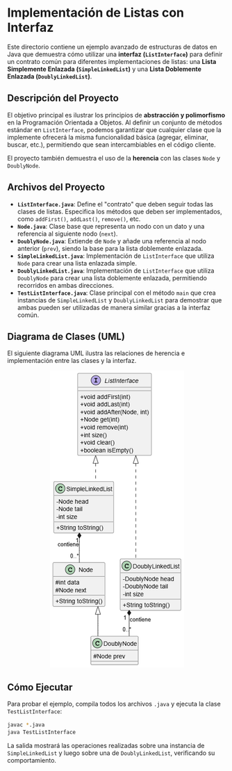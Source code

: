 # Implementación de Listas con Interfaz

Este directorio contiene un ejemplo avanzado de estructuras de datos en Java que demuestra cómo utilizar una **interfaz (`ListInterface`)** para definir un contrato común para diferentes implementaciones de listas: una **Lista Simplemente Enlazada (`SimpleLinkedList`)** y una **Lista Doblemente Enlazada (`DoublyLinkedList`)**.

## Descripción del Proyecto

El objetivo principal es ilustrar los principios de **abstracción y polimorfismo** en la Programación Orientada a Objetos. Al definir un conjunto de métodos estándar en `ListInterface`, podemos garantizar que cualquier clase que la implemente ofrecerá la misma funcionalidad básica (agregar, eliminar, buscar, etc.), permitiendo que sean intercambiables en el código cliente.

El proyecto también demuestra el uso de la **herencia** con las clases `Node` y `DoublyNode`.

## Archivos del Proyecto

- **`ListInterface.java`**: Define el "contrato" que deben seguir todas las clases de listas. Especifica los métodos que deben ser implementados, como `addFirst()`, `addLast()`, `remove()`, etc.
- **`Node.java`**: Clase base que representa un nodo con un dato y una referencia al siguiente nodo (`next`).
- **`DoublyNode.java`**: Extiende de `Node` y añade una referencia al nodo anterior (`prev`), siendo la base para la lista doblemente enlazada.
- **`SimpleLinkedList.java`**: Implementación de `ListInterface` que utiliza `Node` para crear una lista enlazada simple.
- **`DoublyLinkedList.java`**: Implementación de `ListInterface` que utiliza `DoublyNode` para crear una lista doblemente enlazada, permitiendo recorridos en ambas direcciones.
- **`TestListInterface.java`**: Clase principal con el método `main` que crea instancias de `SimpleLinkedList` y `DoublyLinkedList` para demostrar que ambas pueden ser utilizadas de manera similar gracias a la interfaz común.

## Diagrama de Clases (UML)

El siguiente diagrama UML ilustra las relaciones de herencia e implementación entre las clases y la interfaz.

<p align="center">
  <img src="UML_clases.png" alt="Diagrama de Clases del Proyecto">
</p>

## Cómo Ejecutar

Para probar el ejemplo, compila todos los archivos `.java` y ejecuta la clase `TestListInterface`:

```bash
javac *.java
java TestListInterface
```

La salida mostrará las operaciones realizadas sobre una instancia de `SimpleLinkedList` y luego sobre una de `DoublyLinkedList`, verificando su comportamiento.
